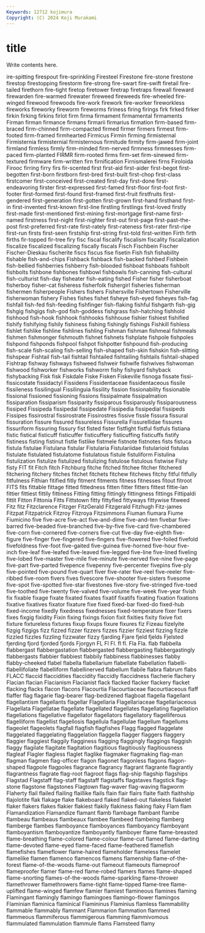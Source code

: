 ```yaml
---
Keywords: 12712 kojimura
Copyright: (C) 2024 Koji Murakami
---
```


# title

Write contents here.



ire-spitting firespout fire-sprinkling Firesteel Firestone fire-stone firestone firestop firestopping firestorm
fire-strong fire-swart fire-swift firetail fire-tailed firethorn fire-tight firetop firetower firetrap
firetraps firewall fireward firewarden fire-warmed firewater fireweed fireweeds fire-wheeled fire-winged
firewood firewoods fire-work firework fire-worker fireworkless fireworks fireworky fireworm fireworms
firiness firing firings firk firked firker firkin firking firkins firlot
firm firma firmament firmamental firmaments Firman firman firmance firmans firmarii
firmarius firmation firm-based firm-braced firm-chinned firm-compacted firmed firmer firmers firmest
firm-footed firm-framed firmhearted Firmicus Firmin firming firmisternal Firmisternia firmisternial firmisternous
firmitude firmity firm-jawed firm-joint firmland firmless firmly firm-minded firm-nerved firmness
firmnesses firm-paced firm-planted FIRMR firm-rooted firms firm-set firm-sinewed firm-textured firmware
firm-written firn firnification Firnismalerei firns Firoloida Firooc firring firry firs
fir-scented first first-aid first-aider first-begot first-begotten first-born firstborn first-bred first-built
first-chop first-class firstcomer first-conceived first-created first-day first-done first-endeavoring firster first-expressed
first-famed first-floor first-foot first-footer first-formed first-found first-framed first-fruit firstfruits first-gendered
first-generation first-gotten first-grown first-hand firsthand first-in first-invented first-known first-line firstling
firstlings first-loved firstly first-made first-mentioned first-mining first-mortgage first-name first-named firstness
first-night first-nighter first-out first-page first-past-the-post first-preferred first-rate first-rately first-rateness first-rater
first-ripe first-run firsts first-seen firstship first-string first-told first-written Firth firth
firths fir-topped fir-tree firy fisc fiscal fiscalify fiscalism fiscality fiscalization
fiscalize fiscalized fiscalizing fiscally fiscals Fisch Fischbein Fischer Fischer-Dieskau fischerite
fiscs fiscus fise fisetin Fish fish fishability fishable fish-and-chips Fishback
fishback fish-backed fishbed Fishbein fish-bellied fishberries fishberry fish-blooded fishboat fishboats
fishbolt fishbolts fishbone fishbones fishbowl fishbowls fish-canning fish-cultural fish-culturist fish-day
fisheater fish-eating fished Fisher fisher fisherboat fisherboy fisher-cat fisheress fisherfolk
fishergirl fisheries fisherman fishermen fisherpeople Fishers fishers Fishersville Fishertown Fisherville
fisherwoman fishery Fishes fishes fishet fisheye fish-eyed fisheyes fish-fag fishfall
fish-fed fish-feeding fishfinger fish-flaking fishful fishgarth fish-gig fishgig fishgigs fish-god
fish-goddess fishgrass fish-hatching fishhold fishhood fish-hook fishhook fishhooks fishhouse fishier
fishiest fishified fishify fishifying fishily fishiness fishing fishingly fishings Fishkill
fishless fishlet fishlike fishline fishlines fishling Fishman fishman fishmeal fishmeals
fishmen fishmonger fishmouth fishnet fishnets fishplate fishpole fishpoles fishpond fishponds
fishpool fishpot fishpotter fishpound fish-producing fish-scale fish-scaling fish-selling fish-shaped fish-skin
fishskin fish-slitting fishspear Fishtail fish-tail fishtail fishtailed fishtailing fishtails fishtail-shaped
Fishtrap fishway fishways fishweed fishweir fishwife fishwives fishwoman fishwood fishworker
fishworks fishworm fishy fishyard fishyback fishybacking Fisk fisk Fiskdale Fiske
Fisken Fiskeville fisnoga fissate fissi- fissicostate fissidactyl Fissidens Fissidentaceae fissidentaceous
fissile fissileness fissilingual Fissilinguia fissility fission fissionability fissionable fissional fissioned
fissioning fissions fissipalmate fissipalmation fissiparation fissiparism fissiparity fissiparous fissiparously fissiparousness
fissiped Fissipeda fissipedal fissipedate Fissipedia fissipedial fissipeds Fissipes fissirostral fissirostrate
Fissirostres fissive fissle fissura fissural fissuration fissure fissured fissureless Fissurella
Fissurellidae fissures fissuriform fissuring fissury fist fisted fister fistfight fistful
fistfuls fistiana fistic fistical fisticuff fisticuffer fisticuffery fisticuffing fisticuffs fistify
fistiness fisting fistinut fistle fistlike fistmele fistnote fistnotes fists fistuca
fistula fistulae Fistulana fistular Fistularia Fistulariidae fistularioid fistulas fistulate fistulated
fistulatome fistulatous fistule fistuliform Fistulina fistulization fistulize fistulized fistulizing fistulose
fistulous fistwise Fisty fisty FIT fit Fitch fitch Fitchburg fitche
fitched fitchee fitcher fitchered fitchering fitchery fitches fitchet fitchets fitchew
fitchews fitchy fitful fitfully fitfulness Fithian fitified fitly fitment fitments
fitness fitnesses fitout fitroot FITS fits fittable fittage fitted fittedness
fitten fitter fitters fittest fittie-lan fittier fittiest fittily fittiness Fitting
fitting fittingly fittingness fittings Fittipaldi fittit Fitton Fittonia Fitts Fittstown
fitty fittyfied fittyways fittywise fitweed Fitz fitz Fitzclarence Fitzger FitzGerald
Fitzgerald Fitzhugh Fitz-james Fitzpat Fitzpatrick Fitzroy Fitzroya Fitzsimmons Fiuman fiumara
Fiume Fiumicino five five-acre five-act five-and-dime five-and-ten fivebar five-barred five-beaded
five-branched five-by-five five-card five-chambered five-corn five-cornered five-corners five-cut five-day five-eighth
five-figure five-finger five-fingered five-fingers five-flowered five-foiled fivefold fivefoldness five-foot five-gaited
five-guinea five-horned five-hour five-inch five-leaf five-leafed five-leaved five-legged five-line five-lined
fiveling five-lobed five-master five-mile five-minute five-nerved five-nine five-page five-part five-parted
fivepence fivepenny five-percenter fivepins five-ply five-pointed five-pound five-quart fiver five-rater
five-reel five-reeler five-ribbed five-room fivers fives fivescore five-shooter five-sisters fivesome
five-spot five-spotted five-star fivestones five-story five-stringed five-toed five-toothed five-twenty five-valved
five-volume five-week five-year fivish fix fixable fixage fixate fixated fixates
fixatif fixatifs fixating fixation fixations fixative fixatives fixator fixature fixe
fixed fixed-bar fixed-do fixed-hub fixed-income fixedly fixedness fixednesses fixed-temperature fixer
fixers fixes fixgig fixidity Fixin fixing fixings fixion fixit fixities
fixity fixive fixt fixture fixtureless fixtures fixup fixups fixure fixures
fiz Fizeau fizelyite fizgig fizgigs fizz fizzed fizzer fizzers fizzes
fizzier fizziest fizzing fizzle fizzled fizzles fizzling fizzwater fizzy fjarding
Fjare fjeld fjelds Fjelsted fjerding fjord fjorded fjords Fjorgyn FL
Fl Fl. fl fl. Fla Fla. flab flabbella flabbergast flabbergastation
flabbergasted flabbergasting flabbergastingly flabbergasts flabbier flabbiest flabbily flabbiness flabbinesses flabby
flabby-cheeked flabel flabella flabellarium flabellate flabellation flabelli- flabellifoliate flabelliform flabellinerved
flabellum flabile flabra flabrum flabs FLACC flaccid flaccidities flaccidity flaccidly
flaccidness flacherie flachery Flacian flacian Flacianism Flacianist flack flacked flacker
flackery flacket flacking flacks flacon flacons Flacourtia Flacourtiaceae flacourtiaceous flaff
flaffer flag flagarie flag-bearer flag-bedizened flagboat flagella flagellant flagellantism flagellants
flagellar Flagellaria Flagellariaceae flagellariaceous Flagellata Flagellatae flagellate flagellated flagellates flagellating
flagellation flagellations flagellative flagellator flagellators flagellatory flagelliferous flagelliform flagellist flagellosis
flagellula flagellulae flagellum flagellums flageolet flageolets flagfall flagfish flagfishes Flagg
flagged flaggelate flaggelated flaggelating flaggelation flaggella flagger flaggers flaggery flaggier
flaggiest flaggily flagginess flagging flaggingly flaggings flaggish flaggy flagilate flagitate
flagitation flagitious flagitiously flagitiousness flagleaf Flagler flagless flaglet flaglike flagmaker
flagmaking flag-man flagman flagmen flag-officer flagon flagonet flagonless flagons flagon-shaped
flagpole flagpoles flagrance flagrancy flagrant flagrante flagrantly flagrantness flagrate flag-root
flagroot flags flag-ship flagship flagships Flagstad Flagstaff flag-staff flagstaff flagstaffs
flagstaves flagstick flag-stone flagstone flagstones Flagtown flag-waver flag-waving flagworm Flaherty
flail flailed flailing flaillike flails flain flair flairs flaite flaith
flaithship flajolotite flak flakage flake flakeboard flaked flaked-out flakeless flakelet
flaker flakers flakes flakier flakiest flakily flakiness flaking flaky Flam
flam Flamandization Flamandize flamant flamb flambage flambant flambe flambeau flambeaus
flambeaux flambee flambeed flambeing flamberg flamberge flambes flamboyance flamboyances flamboyancy
flamboyant flamboyantism flamboyantize flamboyantly flamboyer flame flame-breasted flame-breathing flame-colored flame-colour
flame-cut flamed flame-darting flame-devoted flame-eyed flame-faced flame-feathered flamefish flamefishes flameflower
flame-haired flameholder flameless flamelet flamelike flamen flamenco flamencos flamens flamenship
flame-of-the-forest flame-of-the-woods flame-out flameout flameouts flameproof flameproofer flamer flame-red flame-robed
flamers flames flame-shaped flame-snorting flames-of-the-woods flame-sparkling flame-thrower flamethrower flamethrowers flame-tight
flame-tipped flame-tree flame-uplifted flame-winged flamfew flamier flamiest flamineous flamines flaming
Flamingant flamingly flamingo flamingoes flamingo-flower flamingos Flaminian flaminica flaminical Flamininus
Flaminius flamless flammability flammable flammably flammant Flammarion flammation flammed flammeous
flammiferous flammigerous flamming flammivomous flammulated flammulation flammule flams Flamsteed flamy
